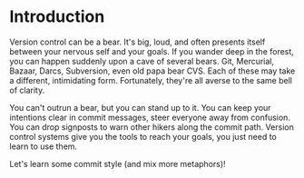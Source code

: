 # Introduction

Version control can be a bear. It's big, loud, and often presents itself between your nervous self and your goals. If you wander deep in the forest, you can happen suddenly upon a cave of several bears. Git, Mercurial, Bazaar, Darcs, Subversion, even old papa bear CVS. Each of these may take a different, intimidating form. Fortunately, they're all averse to the same bell of clarity.

You can't outrun a bear, but you can stand up to it. You can keep your intentions clear in commit messages, steer everyone away from confusion. You can drop signposts to warn other hikers along the commit path. Version control systems give you the tools to reach your goals, you just need to learn to use them.

Let's learn some commit style (and mix more metaphors)!
